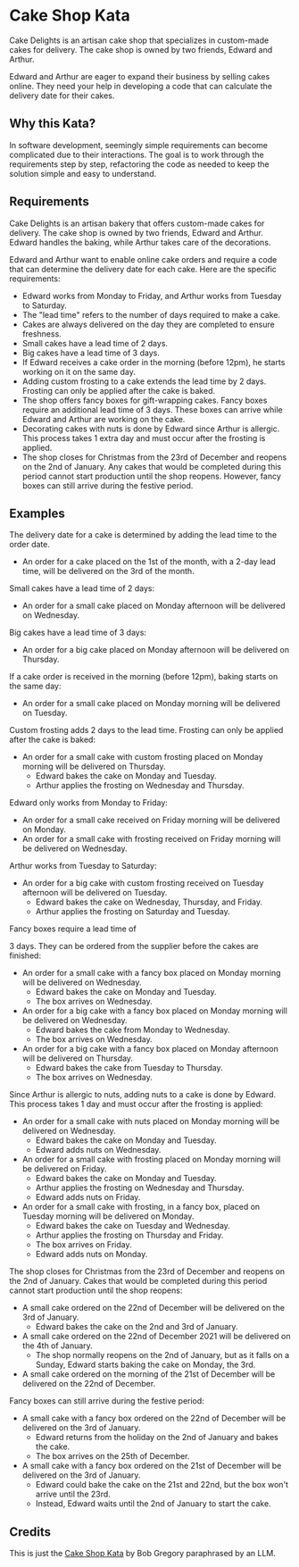 # Cake Shop Kata

Cake Delights is an artisan cake shop that specializes in custom-made cakes for delivery. The cake shop is owned by two friends, Edward and Arthur.

Edward and Arthur are eager to expand their business by selling cakes online. They need your help in developing a code that can calculate the delivery date for their cakes.

## Why this Kata?

In software development, seemingly simple requirements can become complicated due to their interactions. The goal is to work through the requirements step by step, refactoring the code as needed to keep the solution simple and easy to understand.

## Requirements

Cake Delights is an artisan bakery that offers custom-made cakes for delivery. The cake shop is owned by two friends, Edward and Arthur. Edward handles the baking, while Arthur takes care of the decorations.

Edward and Arthur want to enable online cake orders and require a code that can determine the delivery date for each cake. Here are the specific requirements:

* Edward works from Monday to Friday, and Arthur works from Tuesday to Saturday.
* The "lead time" refers to the number of days required to make a cake.
* Cakes are always delivered on the day they are completed to ensure freshness.
* Small cakes have a lead time of 2 days.
* Big cakes have a lead time of 3 days.
* If Edward receives a cake order in the morning (before 12pm), he starts working on it on the same day.
* Adding custom frosting to a cake extends the lead time by 2 days. Frosting can only be applied after the cake is baked.
* The shop offers fancy boxes for gift-wrapping cakes. Fancy boxes require an additional lead time of 3 days. These boxes can arrive while Edward and Arthur are working on the cake.
* Decorating cakes with nuts is done by Edward since Arthur is allergic. This process takes 1 extra day and must occur after the frosting is applied.
* The shop closes for Christmas from the 23rd of December and reopens on the 2nd of January. Any cakes that would be completed during this period cannot start production until the shop reopens. However, fancy boxes can still arrive during the festive period.

## Examples

The delivery date for a cake is determined by adding the lead time to the order date.

* An order for a cake placed on the 1st of the month, with a 2-day lead time, will be delivered on the 3rd of the month.

Small cakes have a lead time of 2 days:

* An order for a small cake placed on Monday afternoon will be delivered on Wednesday.

Big cakes have a lead time of 3 days:

* An order for a big cake placed on Monday afternoon will be delivered on Thursday.

If a cake order is received in the morning (before 12pm), baking starts on the same day:

* An order for a small cake placed on Monday morning will be delivered on Tuesday.

Custom frosting adds 2 days to the lead time. Frosting can only be applied after the cake is baked:

* An order for a small cake with custom frosting placed on Monday morning will be delivered on Thursday.
  * Edward bakes the cake on Monday and Tuesday.
  * Arthur applies the frosting on Wednesday and Thursday.

Edward only works from Monday to Friday:

* An order for a small cake received on Friday morning will be delivered on Monday.
* An order for a small cake with frosting received on Friday morning will be delivered on Wednesday.

Arthur works from Tuesday to Saturday:

* An order for a big cake with custom frosting received on Tuesday afternoon will be delivered on Tuesday.
  * Edward bakes the cake on Wednesday, Thursday, and Friday.
  * Arthur applies the frosting on Saturday and Tuesday.

Fancy boxes require a lead time of

 3 days. They can be ordered from the supplier before the cakes are finished:

* An order for a small cake with a fancy box placed on Monday morning will be delivered on Wednesday.
  * Edward bakes the cake on Monday and Tuesday.
  * The box arrives on Wednesday.
* An order for a big cake with a fancy box placed on Monday morning will be delivered on Wednesday.
  * Edward bakes the cake from Monday to Wednesday.
  * The box arrives on Wednesday.
* An order for a big cake with a fancy box placed on Monday afternoon will be delivered on Thursday.
  * Edward bakes the cake from Tuesday to Thursday.
  * The box arrives on Wednesday.

Since Arthur is allergic to nuts, adding nuts to a cake is done by Edward. This process takes 1 day and must occur after the frosting is applied:

* An order for a small cake with nuts placed on Monday morning will be delivered on Wednesday.
  * Edward bakes the cake on Monday and Tuesday.
  * Edward adds nuts on Wednesday.
* An order for a small cake with frosting placed on Monday morning will be delivered on Friday.
  * Edward bakes the cake on Monday and Tuesday.
  * Arthur applies the frosting on Wednesday and Thursday.
  * Edward adds nuts on Friday.
* An order for a small cake with frosting, in a fancy box, placed on Tuesday morning will be delivered on Monday.
  * Edward bakes the cake on Tuesday and Wednesday.
  * Arthur applies the frosting on Thursday and Friday.
  * The box arrives on Friday.
  * Edward adds nuts on Monday.

The shop closes for Christmas from the 23rd of December and reopens on the 2nd of January. Cakes that would be completed during this period cannot start production until the shop reopens:

* A small cake ordered on the 22nd of December will be delivered on the 3rd of January.
  * Edward bakes the cake on the 2nd and 3rd of January.
* A small cake ordered on the 22nd of December 2021 will be delivered on the 4th of January.
  * The shop normally reopens on the 2nd of January, but as it falls on a Sunday, Edward starts baking the cake on Monday, the 3rd.
* A small cake ordered on the morning of the 21st of December will be delivered on the 22nd of December.

Fancy boxes can still arrive during the festive period:

* A small cake with a fancy box ordered on the 22nd of December will be delivered on the 3rd of January.
  * Edward returns from the holiday on the 2nd of January and bakes the cake.
  * The box arrives on the 25th of December.
* A small cake with a fancy box ordered on the 21st of December will be delivered on the 3rd of January.
  * Edward could bake the cake on the 21st and 22nd, but the box won't arrive until the 23rd.
  * Instead, Edward waits until the 2nd of January to start the cake.

## Credits

This is just the [Cake Shop Kata](https://github.com/bobthemighty/cake-shop-kata) by Bob Gregory paraphrased by an LLM.
